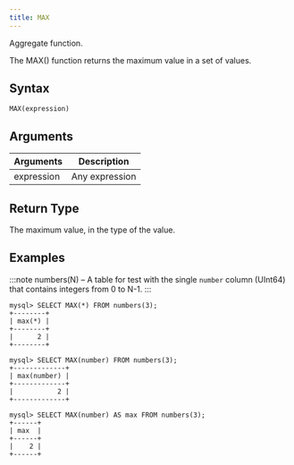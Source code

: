 ```yaml
---
title: MAX
---
```


Aggregate function.

The MAX() function returns the maximum value in a set of values.

## Syntax

```
MAX(expression)
```

## Arguments

| Arguments   | Description |
| ----------- | ----------- |
| expression  | Any expression |

## Return Type

The maximum value, in the type of the value.

## Examples

:::note
    numbers(N) – A table for test with the single `number` column (UInt64) that contains integers from 0 to N-1.
:::

```
mysql> SELECT MAX(*) FROM numbers(3);
+--------+
| max(*) |
+--------+
|      2 |
+--------+

mysql> SELECT MAX(number) FROM numbers(3);
+-------------+
| max(number) |
+-------------+
|           2 |
+-------------+

mysql> SELECT MAX(number) AS max FROM numbers(3);
+------+
| max  |
+------+
|    2 |
+------+
```

